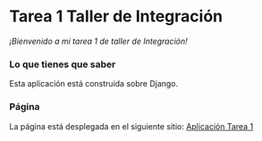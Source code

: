 # Tarea 1 Taller de Integración

_¡Bienvenido a mi tarea 1 de taller de Integración!_

### Lo que tienes que saber 
Esta aplicación está construida sobre Django.

### Página
La página está desplegada en el siguiente sitio: 
[Aplicación Tarea 1](www.google.com)